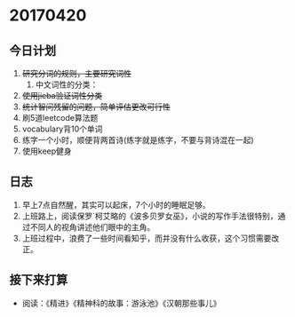 # 20170420
## 今日计划
1. ~~研究分词的规则，主要研究词性~~
    1. 中文词性的分类： 
2. ~~使用jieba验证词性分类~~    
2. ~~统计智问残留的问题，简单评估更改可行性~~
3. 刷5道leetcode算法题
4. vocabulary背10个单词
5. 练字一个小时，顺便背两首诗(练字就是练字，不要与背诗混在一起)
6. 使用keep健身
## 日志
1. 早上7点自然醒，其实可以起床，7个小时的睡眠足够。
2. 上班路上，阅读保罗`柯艾略的《波多贝罗女巫》，小说的写作手法很特别，通过不同人的视角讲述他们眼中的主角。
3. 上班过程中，浪费了一些时间看知乎，而并没有什么收获，这个习惯需要改正。
## 接下来打算
- 阅读：《精进》《精神科的故事：游泳池》《汉朝那些事儿》